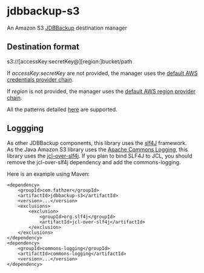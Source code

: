 # jdbbackup-s3
An Amazon S3 [JDBBackup](https://github.com/jdbbackup/jdbbackup-core) destination manager

## Destination format
s3://\[accessKey:secretKey@\]\[region:\]bucket/path

If *accessKey:secretKey* are not provided, the manager uses the [default AWS credentials provider chain](https://docs.aws.amazon.com/AWSJavaSDK/latest/javadoc/com/amazonaws/auth/DefaultAWSCredentialsProviderChain.html).

If *region* is not provided, the manager uses the [default AWS region provider chain](https://sdk.amazonaws.com/java/api/latest/software/amazon/awssdk/regions/providers/DefaultAwsRegionProviderChain.html).

All the patterns detailed [here](https://github.com/jdbbackup/jdbbackup-core) are supported.

## Loggging
As other JDBBackup components, this library uses the [slf4J](https://www.slf4j.org/) framework.  
As the Java Amazon S3 library uses the [Apache Commons Logging](https://commons.apache.org/proper/commons-logging/guide.html), this library uses the [jcl-over-slf4j](https://www.slf4j.org/legacy.html#jclOverSLF4J). If you plan to bind SLF4J to JCL, you should remove the jcl-over-slf4j dependency and add the commons-logging.

Here is an example using Maven:
```
<dependency>
	<groupId>com.fathzer</groupId>
	<artifactId>jdbbackup-s3</artifactId>
	<version>...</version>
	<exclusions>
		<exclusion>
			<groupId>org.slf4j</groupId>
			<artifactId>jcl-over-slf4j</artifactId>
		</exclusion>
	</exclusions>
</dependency>
<dependency>
	<groupId>commons-logging</groupId>
	<artifactId>commons-logging</artifactId>
	<version>...</version>
</dependency>
```